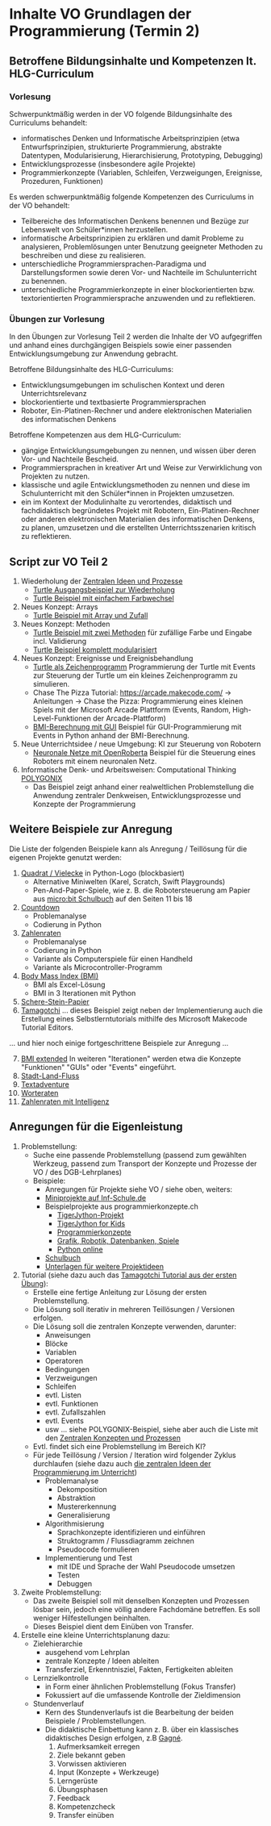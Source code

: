 # Inhalte VO Grundlagen der Programmierung (Termin 2)

## Betroffene Bildungsinhalte und Kompetenzen lt. HLG-Curriculum

### Vorlesung
Schwerpunktmäßig werden in der VO folgende Bildungsinhalte des Curriculums behandelt:

* informatisches Denken und Informatische Arbeitsprinzipien (etwa Entwurfsprinzipien, strukturierte Programmierung, abstrakte Datentypen, Modularisierung, Hierarchisierung, Prototyping, Debugging)
* Entwicklungsprozesse (insbesondere agile Projekte)
* Programmierkonzepte (Variablen, Schleifen, Verzweigungen, Ereignisse, Prozeduren, Funktionen)

Es werden schwerpunktmäßig folgende Kompetenzen des Curriculums in der VO behandelt: 

* Teilbereiche des Informatischen Denkens benennen und Bezüge zur Lebenswelt von Schüler*innen herzustellen.
* informatische Arbeitsprinzipien zu erklären und damit Probleme zu analysieren, Problemlösungen unter Benutzung geeigneter Methoden zu beschreiben und diese zu realisieren.
* unterschiedliche Programmiersprachen-Paradigma und Darstellungsformen sowie deren Vor- und Nachteile im Schulunterricht zu benennen.
* unterschiedliche Programmierkonzepte in einer blockorientierten bzw. textorientierten Programmiersprache anzuwenden und zu reflektieren. 

### Übungen zur Vorlesung
In den Übungen zur Vorlesung Teil 2 werden die Inhalte der VO aufgegriffen und anhand eines durchgängigen Beispiels sowie einer passenden Entwicklungsumgebung zur Anwendung gebracht.

Betroffene Bildungsinhalte des HLG-Curriculums:

* Entwicklungsumgebungen im schulischen Kontext und deren Unterrichtsrelevanz
* blockorientierte und textbasierte Programmiersprachen
* Roboter, Ein-Platinen-Rechner und andere elektronischen Materialien des informatischen Denkens

Betroffene Kompetenzen aus dem HLG-Curriculum:

* gängige Entwicklungsumgebungen zu nennen, und wissen über deren Vor- und Nachteile Bescheid.
* Programmiersprachen in kreativer Art und Weise zur Verwirklichung von Projekten zu nutzen.
* klassische und agile Entwicklungsmethoden zu nennen und diese im Schulunterricht mit den Schüler*innen in Projekten umzusetzen.
* ein im Kontext der Modulinhalte zu verortendes, didaktisch und fachdidaktisch begründetes Projekt mit Robotern, Ein-Platinen-Rechner oder anderen elektronischen Materialien des informatischen Denkens, zu planen, umzusetzen und die erstellten Unterrichtsszenarien kritisch zu reflektieren.

## Script zur VO Teil 2
1. Wiederholung der [Zentralen Ideen und Prozesse](../Didaktik/Zentrale-Ideen.md)
   - [Turtle Ausgangsbeispiel zur Wiederholung](../VO-Teil-1/GrundkonzepteProgrammierung/TurtleBeispiele/vieleck.py)
   - [Turtle Beispiel mit einfachem Farbwechsel](../VO-Teil-1/GrundkonzepteProgrammierung/TurtleBeispiele/vieleckFarben.py)
2. Neues Konzept: Arrays
   - [Turtle Beispiel mit Array und Zufall](../VO-Teil-2/TurtleBeispiele/vieleckFarbenArray.py)
3. Neues Konzept: Methoden
   - [Turtle Beispiel mit zwei Methoden](../VO-Teil-2/TurtleBeispiele/vieleckFarbenArrayZweiMethoden.py) für zufällige Farbe und Eingabe incl. Validierung
   - [Turtle Beispiel komplett modularisiert](../VO-Teil-2/TurtleBeispiele/vieleckFarbenArrayMethoden.py)
4. Neues Konzept: Ereignisse und Ereignisbehandlung
   - [Turtle als Zeichenprogramm](../VO-Teil-2/TurtleBeispiele/eventsMitTurtle.py) Programmierung der Turtle mit Events zur Steuerung der Turtle um ein kleines Zeichenprogramm zu simulieren.
   - Chase The Pizza Tutorial: https://arcade.makecode.com/ -> Anleitungen -> Chase the Pizza: Programmierung eines kleinen Spiels mit der Microsoft Arcade Plattform (Events, Random, High-Level-Funktionen der Arcade-Plattform)
   - [BMI-Berechnung mit GUI](../VO-Teil-2/BMI/BmiV7.py) Beispiel für GUI-Programmierung mit Events in Python anhand der BMI-Berechnung.
5. Neue Unterrichtsidee / neue Umgebung: KI zur Steuerung von Robotern
   - [Neuronale Netze mit OpenRoberta](../VO-Teil-2/OpenRobertaNN/) Beispiel für die Steuerung eines Roboters mit einem neuronalen Netz.
6. Informatische Denk- und Arbeitsweisen: Computational Thinking
   [POLYGONIX](../VO-Teil-1/GrundkonzepteProgrammierung/Polygonix/README.md) 
   - Das Beispiel zeigt anhand einer realweltlichen Problemstellung die Anwendung zentraler Denkweisen, Entwicklungsprozesse und Konzepte der Programmierung

## Weitere Beispiele zur Anregung
Die Liste der folgenden Beispiele kann als Anregung / Teillösung für die eigenen Projekte genutzt werden:

1. [Quadrat / Vielecke](../VO-Teil-1/GrundkonzepteProgrammierung/TurtleBeispiele/) in Python-Logo (blockbasiert)
   - Alternative Miniwelten (Karel, Scratch, Swift Playgrounds)
   - Pen-And-Paper-Spiele, wie z. B. die Robotersteuerung am Papier aus [micro:bit Schulbuch](https://microbit.eeducation.at/wiki/Hauptseite) auf den Seiten 11 bis 18
2. [Countdown](../VO-Teil-1/GrundkonzepteProgrammierung/Countdown/)
   - Problemanalyse
   - Codierung in Python
3. [Zahlenraten](../VO-Teil-1/GrundkonzepteProgrammierung/Zahlenraten/README.md)
   - Problemanalyse
   - Codierung in Python
   - Variante als Computerspiele für einen Handheld
   - Variante als Microcontroller-Programm
4. [Body Mass Index (BMI)](../VO-Teil-1/GrundkonzepteProgrammierung/BMI/README.md)
   - BMI als Excel-Lösung
   - BMI in 3 Iterationen mit Python
5. [Schere-Stein-Papier](../VO-Teil-1/GrundkonzepteProgrammierung/SchereSteinPapier/README.md)
6. [Tamagotchi](../VO-Teil-1/GrundkonzepteProgrammierung/Tamagotchi/README.md) ... dieses Beispiel zeigt neben der Implementierung auch die Erstellung eines Selbstlerntutorials mithilfe des Microsoft Makecode Tutorial Editors.

... und hier noch einige fortgeschrittene Beispiele zur Anregung ...

7. [BMI extended](./BMI/) In weiteren "Iterationen" werden etwa die Konzepte "Funktionen" "GUIs" oder "Events" eingeführt.
1. [Stadt-Land-Fluss](./StadtLandFluss/)
2. [Textadventure](./Textadventure/)
3.  [Worteraten](./Worteraten/)
4.  [Zahlenraten mit Intelligenz](./ZahlenratenKI/)

## Anregungen für die Eigenleistung
1. Problemstellung:
   - Suche eine passende Problemstellung (passend zum gewählten Werkzeug, passend zum Transport der Konzepte und Prozesse der VO / des DGB-Lehrplanes)
   - Beispiele:
     - Anregungen für Projekte siehe VO / siehe oben, weiters:
     - [Miniprojekte auf Inf-Schule.de](https://www.inf-schule.de/imperative-programmierung/python/projekte)
     - Beispielprojekte aus programmierkonzepte.ch
       - [TigerJython-Projekt](https://www.tigerjython.ch/de/tutorials)
       - [TigerJython for Kids](https://www.tigerjython4kids.ch)
       - [Programmierkonzepte](https://programmierkonzepte.ch)
       - [Grafik, Robotik, Datenbanken, Spiele](https://www.jython.ch)
       - [Python online](https://python-online.ch)
     - [Schulbuch](https://microbit.eeducation.at/wiki/Hauptseite)
     - [Unterlagen für weitere Projektideen](../../../Didaktik/README.md)
2. Tutorial (siehe dazu auch das [Tamagotchi Tutorial aus der ersten Übung](../VO-Teil-1/GrundkonzepteProgrammierung/Tamagotchi/)):
   - Erstelle eine fertige Anleitung zur Lösung der ersten Problemstellung.
   - Die Lösung soll iterativ in mehreren Teillösungen / Versionen erfolgen.
   - Die Lösung soll die zentralen Konzepte verwenden, darunter:
     - Anweisungen
     - Blöcke
     - Variablen
     - Operatoren
     - Bedingungen
     - Verzweigungen
     - Schleifen
     - evtl. Listen
     - evtl. Funktionen
     - evtl. Zufallszahlen
     - evtl. Events
     - usw ... siehe POLYGONIX-Beispiel, siehe aber auch die Liste mit den [Zentralen Konzepten und Prozessen](../Didaktik/Zentrale-Ideen.md)
   - Evtl. findet sich eine Problemstellung im Bereich KI?
   - Für jede Teillösung / Version / Iteration wird folgender Zyklus durchlaufen (siehe dazu auch [die zentralen Ideen der Programmierung im Unterricht](../../../Didaktik/Zentrale-Ideen.md))
     - Problemanalyse
       - Dekomposition
       - Abstraktion
       - Mustererkennung
       - Generalisierung
     - Algorithmisierung
       - Sprachkonzepte identifizieren und einführen
       - Struktogramm / Flussdiagramm zeichnen
       - Pseudocode formulieren
     - Implementierung und Test
       - mit IDE und Sprache der Wahl Pseudocode umsetzen
       - Testen
       - Debuggen
3. Zweite Problemstellung:
   - Das zweite Beispiel soll mit denselben Konzepten und Prozessen lösbar sein, jedoch eine völlig andere Fachdomäne betreffen. Es soll weniger Hilfestellungen beinhalten.
   - Dieses Beispiel dient dem Einüben von Transfer.
4. Erstelle eine kleine Unterrichtsplanung dazu:
   - Zielehierarchie
     - ausgehend vom Lehrplan
     - zentrale Konzepte / Ideen ableiten
     - Transferziel, Erkenntnisziel, Fakten, Fertigkeiten ableiten
   - Lernzielkontrolle 
     - in Form einer ähnlichen Problemstellung (Fokus Transfer)
     - Fokussiert auf die umfassende Kontrolle der Zieldimension
   - Stundenverlauf
     - Kern des Stundenverlaufs ist die Bearbeitung der beiden Beispiele / Problemstellungen.
     - Die didaktische Einbettung kann z. B. über ein klassisches didaktisches Design erfolgen, z.B [Gagné](https://www.niu.edu/citl/resources/guides/instructional-guide/gagnes-nine-events-of-instruction.shtml).
        1. Aufmerksamkeit erregen
        2. Ziele bekannt geben
        3. Vorwissen aktivieren
        4. Input (Konzepte + Werkzeuge)
        5. Lerngerüste
        6. Übungsphasen
        7. Feedback
        8. Kompetenzcheck
        9. Transfer einüben